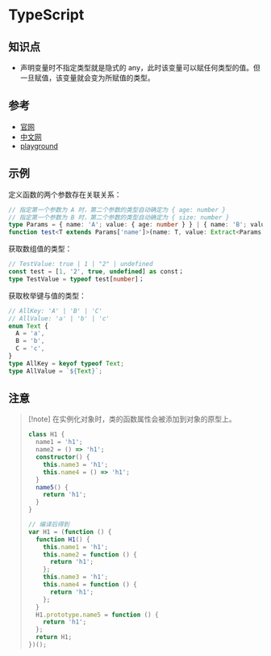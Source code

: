 # TypeScript

## 知识点

- 声明变量时不指定类型就是隐式的 any，此时该变量可以赋任何类型的值。但一旦赋值，该变量就会变为所赋值的类型。

## 参考

- [官网](https://www.typescriptlang.org/)
- [中文网](https://www.tslang.cn/docs/home.html)
- [playground](https://www.typescriptlang.org/play)

## 示例

定义函数的两个参数存在关联关系：

```typescript
// 指定第一个参数为 A 时，第二个参数的类型自动确定为 { age: number }
// 指定第一个参数为 B 时，第二个参数的类型自动确定为 { size: number }
type Params = { name: 'A'; value: { age: number } } | { name: 'B'; value: { size: number } };
function test<T extends Params['name']>(name: T, value: Extract<Params, { name: T }>['value']) {}
```

获取数组值的类型：

```ts
// TestValue: true | 1 | "2" | undefined
const test = [1, '2', true, undefined] as const；
type TestValue = typeof test[number]；
```

获取枚举键与值的类型：

```ts
// AllKey: 'A' | 'B' | 'C'
// AllValue: 'a' | 'b' | 'c'
enum Text {
  A = 'a',
  B = 'b',
  C = 'c',
}
type AllKey = keyof typeof Text;
type AllValue = `${Text}`;
```

## 注意

> [!note] 在实例化对象时，类的函数属性会被添加到对象的原型上。
>
> ```ts
> class H1 {
>   name1 = 'h1';
>   name2 = () => 'h1';
>   constructor() {
>     this.name3 = 'h1';
>     this.name4 = () => 'h1';
>   }
>   name5() {
>     return 'h1';
>   }
> }
>
> // 编译后得到
> var H1 = (function () {
>   function H1() {
>     this.name1 = 'h1';
>     this.name2 = function () {
>       return 'h1';
>     };
>     this.name3 = 'h1';
>     this.name4 = function () {
>       return 'h1';
>     };
>   }
>   H1.prototype.name5 = function () {
>     return 'h1';
>   };
>   return H1;
> })();
> ```
